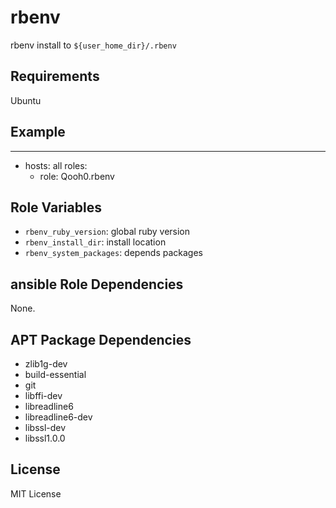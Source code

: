 # rbenv

rbenv install to `${user_home_dir}/.rbenv`

## Requirements
Ubuntu

## Example

  ---
  - hosts: all
    roles:
    - role: Qooh0.rbenv

## Role Variables

- `rbenv_ruby_version`: global ruby version
- `rbenv_install_dir`: install location
- `rbenv_system_packages`: depends packages

## ansible Role Dependencies

None.

## APT Package Dependencies
- zlib1g-dev
- build-essential
- git
- libffi-dev
- libreadline6
- libreadline6-dev
- libssl-dev
- libssl1.0.0

## License

MIT License
